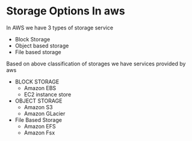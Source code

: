 # Storage Options In aws 
In AWS we have 3 types of storage service
- Block Storage
- Object based storage
- File based storage
  
Based on above classification of storages we have services provided by aws 

- BLOCK STORAGE
    - Amazon EBS
    - EC2 instance store
- OBJECT STORAGE
    - Amazon S3
    - Amazon GLacier
- File Based Storage
    - Amazon EFS
    - Amazon Fsx   